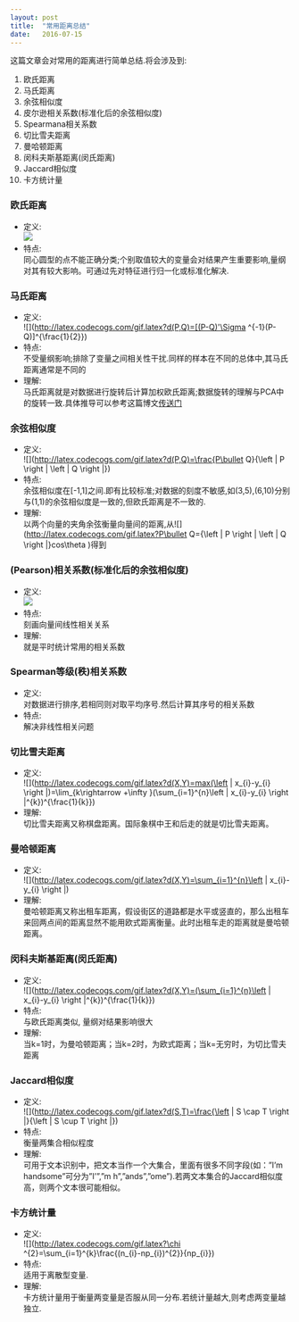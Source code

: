 ```yaml
---
layout: post
title:  "常用距离总结"
date:   2016-07-15
---
```

这篇文章会对常用的距离进行简单总结.将会涉及到:
1. 欧氏距离
2. 马氏距离
3. 余弦相似度
4. 皮尔逊相关系数(标准化后的余弦相似度)
5. Spearmana相关系数
6. 切比雪夫距离
7. 曼哈顿距离
8. 闵科夫斯基距离(闵氏距离)
9. Jaccard相似度
10. 卡方统计量


### 欧氏距离
* 定义:
<br>![](http://latex.codecogs.com/gif.latex?d(P,Q)=[(P-Q)'(P-Q)]^{\frac{1}{2}})
* 特点:
<br>同心圆型的点不能正确分类;个别取值较大的变量会对结果产生重要影响,量纲对其有较大影响。可通过先对特征进行归一化或标准化解决.


### 马氏距离
* 定义:
<br>![](http://latex.codecogs.com/gif.latex?d(P,Q)=[(P-Q)'\Sigma ^{-1}(P-Q)]^{\frac{1}{2}})
* 特点:
<br>不受量纲影响;排除了变量之间相关性干扰.同样的样本在不同的总体中,其马氏距离通常是不同的
* 理解:
<br>马氏距离就是对数据进行旋转后计算加权欧氏距离;数据旋转的理解与PCA中的旋转一致.具体推导可以参考这篇博文[传送门](http://www.cnblogs.com/Weirping/articles/6613013.html)


### 余弦相似度
* 定义:
<br>![](http://latex.codecogs.com/gif.latex?d(P,Q)=\frac{P\bullet Q}{\left \| P \right \| \left \| Q \right \|})
* 特点: 
<br>余弦相似度在[-1,1]之间.即有比较标准;对数据的刻度不敏感,如(3,5),(6,10)分别与(1,1)的余弦相似度是一致的,但欧氏距离是不一致的.
* 理解:
<br>以两个向量的夹角余弦衡量向量间的距离,从![](http://latex.codecogs.com/gif.latex?P\bullet Q={\left \| P \right \| \left \| Q \right \|}cos\theta )得到


### (Pearson)相关系数(标准化后的余弦相似度)
* 定义:
<br>![](http://latex.codecogs.com/gif.latex?d(P,Q)=\frac{Cov(P,Q)}{\sqrt{Var(P)}\sqrt{Var(Q)}}=\frac{[P-E(P)]'[Q-E(Q)]}{\sqrt{[P-E(P)]'[P-E(P)]}\sqrt{[Q-E(Q)]'[Q-E(Q)]}})
* 特点:
<br>刻画向量间线性相关关系
* 理解:
<br>就是平时统计常用的相关系数


### Spearman等级(秩)相关系数
* 定义:
<br>对数据进行排序,若相同则对取平均序号.然后计算其序号的相关系数
* 特点:
<br>解决非线性相关问题


### 切比雪夫距离
* 定义:
<br>![](http://latex.codecogs.com/gif.latex?d(X,Y)=max(\left | x_{i}-y_{i} \right |)=\lim_{k\rightarrow +\infty }(\sum_{i=1}^{n}\left | x_{i}-y_{i} \right |^{k})^{\frac{1}{k}})
* 理解:
<br>切比雪夫距离又称棋盘距离。国际象棋中王和后走的就是切比雪夫距离。


### 曼哈顿距离
* 定义:
<br>![](http://latex.codecogs.com/gif.latex?d(X,Y)=\sum_{i=1}^{n}\left | x_{i}-y_{i} \right |)
* 理解:
<br>曼哈顿距离又称出租车距离，假设街区的道路都是水平或竖直的，那么出租车来回两点间的距离显然不能用欧式距离衡量。此时出租车走的距离就是曼哈顿距离。


### 闵科夫斯基距离(闵氏距离)
* 定义:
<br>![](http://latex.codecogs.com/gif.latex?d(X,Y)=(\sum_{i=1}^{n}\left | x_{i}-y_{i} \right |^{k})^{\frac{1}{k}})
* 特点:
<br>与欧氏距离类似, 量纲对结果影响很大
* 理解:
<br>当k=1时，为曼哈顿距离；当k=2时，为欧式距离；当k=无穷时，为切比雪夫距离


### Jaccard相似度
* 定义:
<br>![](http://latex.codecogs.com/gif.latex?d(S,T)=\frac{\left | S \cap T \right |}{\left | S \cup  T \right |})
* 特点:
<br>衡量两集合相似程度
* 理解:
<br>可用于文本识别中，把文本当作一个大集合，里面有很多不同字段(如：”I’m handsome”可分为”I’”,”m h”,”ands”,”ome”).若两文本集合的Jaccard相似度高，则两个文本很可能相似。


### 卡方统计量
* 定义:
<br>![](http://latex.codecogs.com/gif.latex?\chi ^{2}=\sum_{i=1}^{k}\frac{(n_{i}-np_{i})^{2}}{np_{i}})
* 特点:
<br>适用于离散型变量.
* 理解:
<br>卡方统计量用于衡量两变量是否服从同一分布.若统计量越大,则考虑两变量越独立.











